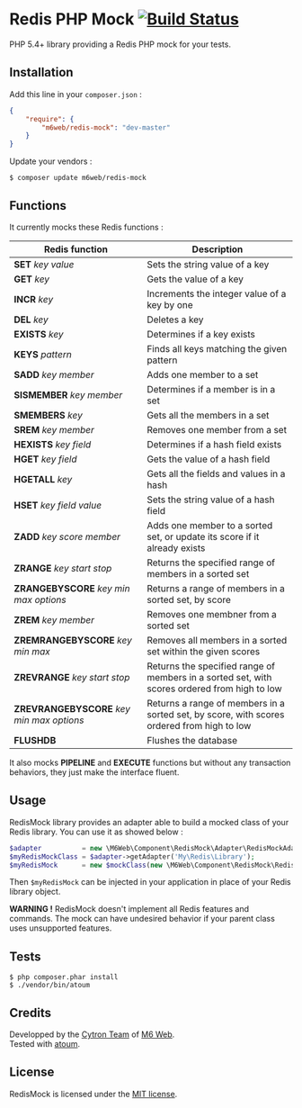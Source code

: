 # Redis PHP Mock [![Build Status](https://secure.travis-ci.org/M6Web/RedisMock.png)](http://travis-ci.org/M6Web/RedisMock)

PHP 5.4+ library providing a Redis PHP mock for your tests.  

## Installation

Add this line in your `composer.json` :

```json
{
    "require": {
        "m6web/redis-mock": "dev-master"
    }
}
```

Update your vendors :

```
$ composer update m6web/redis-mock
```

## Functions

It currently mocks these Redis functions :

Redis function                                   | Description
-------------------------------------------------|------------
**SET** *key* *value*                            | Sets the string value of a key
**GET** *key*                                    | Gets the value of a key
**INCR** *key*                                   | Increments the integer value of a key by one
**DEL** *key*                                    | Deletes a key
**EXISTS** *key*                                 | Determines if a key exists
**KEYS** *pattern*                               | Finds all keys matching the given pattern
**SADD** *key* *member*                          | Adds one member to a set
**SISMEMBER** *key* *member*                    | Determines if a member is in a set
**SMEMBERS** *key*                               | Gets all the members in a set
**SREM** *key* *member*                          | Removes one member from a set
**HEXISTS** *key* *field*                        | Determines if a hash field exists
**HGET** *key* *field*                           | Gets the value of a hash field
**HGETALL** *key*                                | Gets all the fields and values in a hash
**HSET** *key* *field* *value*                   | Sets the string value of a hash field
**ZADD** *key* *score* *member*                  | Adds one member to a sorted set, or update its score if it already exists
**ZRANGE** *key* *start* *stop*                  | Returns the specified range of members in a sorted set
**ZRANGEBYSCORE** *key* *min* *max* *options*    | Returns a range of members in a sorted set, by score
**ZREM** *key* *member*                          | Removes one membner from a sorted set
**ZREMRANGEBYSCORE** *key* *min* *max*           | Removes all members in a sorted set within the given scores
**ZREVRANGE** *key* *start* *stop*               | Returns the specified range of members in a sorted set, with scores ordered from high to low
**ZREVRANGEBYSCORE** *key* *min* *max* *options* | Returns a range of members in a sorted set, by score, with scores ordered from high to low
**FLUSHDB**                                      | Flushes the database

It also mocks **PIPELINE** and **EXECUTE** functions but without any transaction behaviors, they just make the interface fluent.

## Usage

RedisMock library provides an adapter able to build a mocked class of your Redis library. You can use it as showed below :

```php
$adapter          = new \M6Web\Component\RedisMock\Adapter\RedisMockAdapter();
$myRedisMockClass = $adapter->getAdapter('My\Redis\Library');
$myRedisMock      = new $mockClass(new \M6Web\Component\RedisMock\RedisMock());
```

Then `$myRedisMock` can be injected in your application in place of your Redis library object.

**WARNING !** RedisMock doesn't implement all Redis features and commands. The mock can have undesired behavior if your parent class uses unsupported features.

## Tests

```shell
$ php composer.phar install
$ ./vendor/bin/atoum
```

## Credits

Developped by the [Cytron Team](http://cytron.fr/) of [M6 Web](http://tech.m6web.fr/).  
Tested with [atoum](http://atoum.org).

## License

RedisMock is licensed under the [MIT license](LICENSE).
